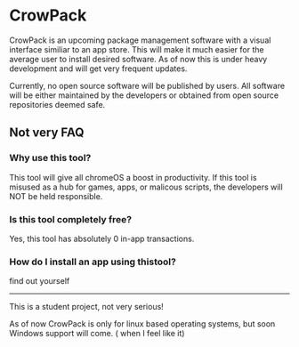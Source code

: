 # CrowPack

CrowPack is an upcoming package management software with a visual interface similiar to an app store. This will make it much easier for the average user to install desired software. As of now this is under heavy development and will get very frequent updates.

Currently, no open source software will be published by users. All software will be either maintained by the developers or obtained from open source repositories deemed safe.

## Not very FAQ

### Why use this tool?

This tool will give all chromeOS a boost in productivity. If this tool is misused as a hub for games, apps, or malicous scripts, the developers will NOT be held responsible.

### Is this tool completely free?

Yes, this tool has absolutely 0 in-app transactions.

### How do I install an app using thistool?
find out yourself


---------------------

This is a student project, not very serious!


As of now CrowPack is only for linux based operating systems, but soon Windows support will come. ( when I feel like it)